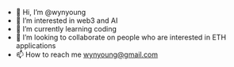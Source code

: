 - 👋 Hi, I’m @wynyoung
- 👀 I’m interested in web3 and AI
- 🌱 I’m currently learning coding
- 💞️ I’m looking to collaborate on people who are interested in ETH applications
- 📫 How to reach me wynyoung@gmail.com

<!---
wynyoung/wynyoung is a ✨ special ✨ repository because its `README.md` (this file) appears on your GitHub profile.
You can click the Preview link to take a look at your changes.
--->
